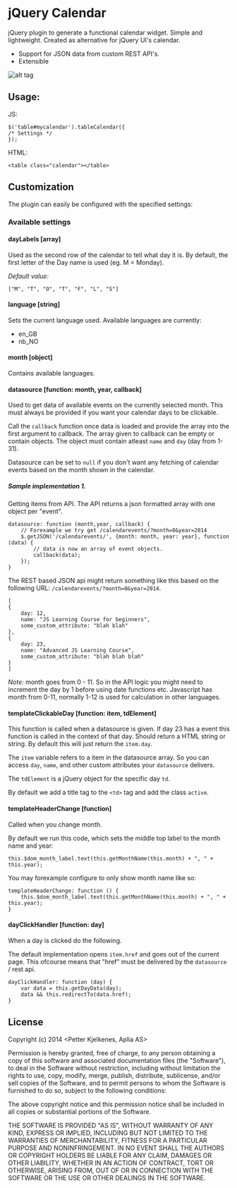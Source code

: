 # jQuery Calendar

jQuery plugin to generate a functional calendar widget. Simple and lightweight. Created as alternative for jQuery UI's calendar.

- Support for JSON data from custom REST API's.
- Extensible

![alt tag](https://raw2.github.com/peec/jquery-calendar/master/screenshot.png)


## Usage:

JS:

    $('table#mycalendar').tableCalendar({
    /* Settings */
    });

HTML:

    <table class="calendar"></table>

## Customization

The plugin can easily be configured with the specified settings:


### Available settings


#### dayLabels [array]

Used as the second row of the calendar to tell what day it is. By default, the first letter of the Day name is used (eg. M = Monday).

*Default value:*

    ["M", "T", "O", "T", "F", "L", "S"]


#### language [string]

Sets the current language used. Available languages are currently:

- en_GB
- nb_NO

#### month [object]

Contains available languages.

#### datasource [function: month, year, callback]

Used to get data of available events on the currently selected month. This must always be provided if you want your calendar days to be clickable. 

Call the `callback` function once data is loaded and provide the array into the first argument to callback. The array given to callback can be empty or contain objects. The object must contain atleast `name` and `day` (day from 1-31).  

Datasource can be set to `null` if you don't want any fetching of calendar events based on the month shown in the calendar.


##### Sample implementation 1.

Getting items from API. The API returns a json formatted array with one object per "event". 



    datasource: function (month,year, callback) {
        // Forexample we try get /calendarevents/?month=0&year=2014
        $.getJSON('/calendarevents/', {month: month, year: year}, function (data) {
            // data is now an array of event objects.
            callback(data);
        });
    }


The REST based JSON api might return something like this based on the following URL: `/calendarevents/?month=0&year=2014`. 


    [
    {
        day: 12,
        name: "JS Learning Course for beginners",
        some_custom_attribute: "blah blah"
    },
    {
        day: 23,
        name: "Advanced JS Learning Course",
        some_custom_attribute: "blah blah blah"
    }
    ]

*Note:* month goes from 0 - 11. So in the API logic you might need to increment the day by 1 before using date functions etc. Javascript has month from 0-11, normally 1-12 is used for calculation in other languages.


#### templateClickableDay [function: item, tdElement]

This function is called when a datasource is given. If day 23 has a event this function is called in the context of that day. Should return a HTML string or string. By default this will just return the `item.day`. 

The `item` variable refers to a item in the datasource array. So you can access `day`, `name`, and other custom attributes your `datasource` delivers.   

The `tdElement` is a jQuery object for the specific day `td`. 

By default we add a title tag to the `<td>` tag and add the class `active`.



#### templateHeaderChange [function]

Called when you change month. 

By default we run this code, which sets the middle top label to the month name and year:

    this.$dom_month_label.text(this.getMonthName(this.month) + ", " + this.year);


You may forexample configure to only show month name like so:

    templateHeaderChange: function () {
        this.$dom_month_label.text(this.getMonthName(this.month) + ", " + this.year);
    }


#### dayClickHandler [function: day]

When a day is clicked do the following.

The default implementation opens `item.href` and goes out of the current page. This ofcourse means that "href" must be delivered by the `datasource` / rest api. 

    dayClickHandler: function (day) {
        var data = this.getDayData(day);
        data && this.redirectTo(data.href);
    }




## License

Copyright (c) 2014 <Petter Kjelkenes, Aplia AS>

Permission is hereby granted, free of charge, to any person obtaining a copy
of this software and associated documentation files (the "Software"), to deal
in the Software without restriction, including without limitation the rights
to use, copy, modify, merge, publish, distribute, sublicense, and/or sell
copies of the Software, and to permit persons to whom the Software is
furnished to do so, subject to the following conditions:

The above copyright notice and this permission notice shall be included in
all copies or substantial portions of the Software.

THE SOFTWARE IS PROVIDED "AS IS", WITHOUT WARRANTY OF ANY KIND, EXPRESS OR
IMPLIED, INCLUDING BUT NOT LIMITED TO THE WARRANTIES OF MERCHANTABILITY,
FITNESS FOR A PARTICULAR PURPOSE AND NONINFRINGEMENT. IN NO EVENT SHALL THE
AUTHORS OR COPYRIGHT HOLDERS BE LIABLE FOR ANY CLAIM, DAMAGES OR OTHER
LIABILITY, WHETHER IN AN ACTION OF CONTRACT, TORT OR OTHERWISE, ARISING FROM,
OUT OF OR IN CONNECTION WITH THE SOFTWARE OR THE USE OR OTHER DEALINGS IN
THE SOFTWARE.
